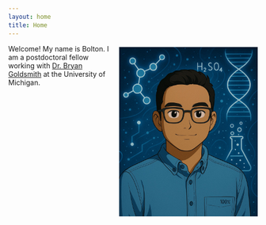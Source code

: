 ```yaml
---
layout: home
title: Home
---
```

<p style="float: right; margin: 5px 0 10px 10px;">
    <img src="/assets/img/profile_pic.jpg" width="280" style="border-radius: 0px;">
</p>
<p>
Welcome! My name is Bolton.
I am a postdoctoral fellow
working with
<a href="https://cheresearch.engin.umich.edu/goldsmith/" target="_blank">Dr. Bryan Goldsmith</a>
at the University of Michigan.
</p>
